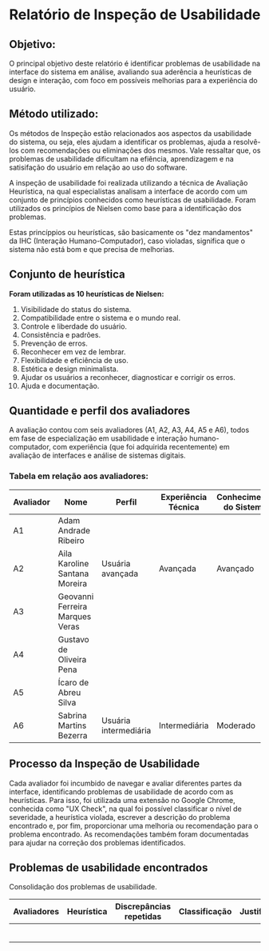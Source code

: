 # Relatório de Inspeção de Usabilidade

## Objetivo:<br/>
O principal objetivo deste relatório é identificar problemas de usabilidade na interface do sistema em análise, avaliando sua aderência a heurísticas de design e interação, com foco em possíveis melhorias para a experiência do usuário.

## Método utilizado:<br/>
Os métodos de Inspeção estão relacionados aos aspectos da usabilidade do sistema, ou seja, eles ajudam a identificar os problemas, ajuda a resolvê-los com recomendações ou eliminações dos mesmos. Vale ressaltar que, os problemas de usabilidade dificultam na efiência, aprendizagem e na satisifação do usuário em relação ao uso do software.<br/>

A inspeção de usabilidade foi realizada utilizando a técnica de Avaliação Heurística, na qual especialistas analisam a interface de acordo com um conjunto de princípios conhecidos como heurísticas de usabilidade. Foram utilizados os princípios de Nielsen como base para a identificação dos problemas.<br/>

Estas princíppios ou heurísticas, são basicamente os "dez mandamentos" da IHC (Interação Humano-Computador), caso violadas, significa que o sistema não está bom e que precisa de melhorias.

## Conjunto de heurística<br/>
**Foram utilizadas as 10 heurísticas de Nielsen:**<br/>
1. Visibilidade do status do sistema.<br/>
2. Compatibilidade entre o sistema e o mundo real.<br/>
3. Controle e liberdade do usuário.<br/>
4. Consistência e padrões.<br/>
5. Prevenção de erros.<br/>
6. Reconhecer em vez de lembrar.<br/>
7. Flexibilidade e eficiência de uso.<br/>
8. Estética e design minimalista.<br/>
9. Ajudar os usuários a reconhecer, diagnosticar e corrigir os erros.<br/>
10. Ajuda e documentação.<br/>

## Quantidade e perfil dos avaliadores<br/>
A avaliação contou com seis avaliadores (A1, A2, A3, A4, A5 e A6), todos em fase de especialização em usabilidade e interação humano-computador, com experiência (que foi adquirida recentemente) em avaliação de interfaces e análise de sistemas digitais.<br/>

### Tabela em relação aos avaliadores:
| Avaliador |             Nome              |         Perfil        | Experiência Técnica | Conhecimento do Sistema |
|-----------|-------------------------------|-----------------------|---------------------|-------------------------|
|    A1     |Adam Andrade Ribeiro           |                       |                     |                         |
|    A2     |Aila Karoline Santana Moreira  | Usuária avançada      |    Avançada         |         Avançado        |
|    A3     |Geovanni Ferreira Marques Veras|                       |                     |                         |
|    A4     |Gustavo de Oliveira Pena       |                       |                     |                         |
|    A5     |Ícaro de Abreu Silva           |                       |                     |                         |
|    A6     |Sabrina Martins Bezerra        | Usuária intermediária |  Intermediária      |         Moderado        |

## Processo da Inspeção de Usabilidade<br/>
Cada avaliador foi incumbido de navegar e avaliar diferentes partes da interface, identificando problemas de usabilidade de acordo com as heurísticas. Para isso, foi utilizada uma extensão no Google Chrome, conhecida como "UX Check", na qual foi possível classificar o nível de severidade, a heurística violada, escrever a descrição do problema encontrado e, por fim, proporcionar uma melhoria ou recomendação para o problema encontrado. As recomendações também foram documentadas para ajudar na correção dos problemas identificados.<br/>

## Problemas de usabilidade encontrados<br/>
Consolidação dos problemas de usabilidade.

| Avaliadores |  Heurística | Discrepâncias repetidas | Classificação |      Justificativa      |  Solução |
|-------------|-------------|-------------------------|---------------|-------------------------|----------|
|             |             |                         |               |                         |          |
|             |             |                         |               |                         |          |
|             |             |                         |               |                         |          |
|             |             |                         |               |                         |          |
|             |             |                         |               |                         |          |
|             |             |                         |               |                         |          |


